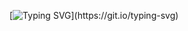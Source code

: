 [![Typing SVG](https://readme-typing-svg.herokuapp.com?font=Fira+Code&pause=1000&random=false&width=435&lines=Hi!++I'm+des1q.)](https://git.io/typing-svg)

